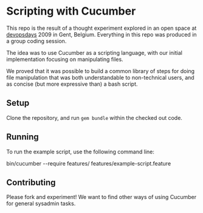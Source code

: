 Scripting with Cucumber
=======================

This repo is the result of a thought experiment explored in an open space at 
[devopsdays](http://devopsdays.org) 2009 in Gent, Belgium. Everything in this 
repo was produced in a group coding session. 

The idea was to use Cucumber as a scripting language, with our initial 
implementation focusing on manipulating files. 

We proved that it was possible to build a common library of steps for doing 
file manipulation that was both understandable to non-technical users, and 
as concise (but more expressive than) a bash script.

Setup
-----

Clone the repository, and run `gem bundle` within the checked out code. 

Running
-------

To run the example script, use the following command line: 

   bin/cucumber --require features/ features/example-script.feature

Contributing
------------

Please fork and experiment! We want to find other ways of using Cucumber for
general sysadmin tasks.
